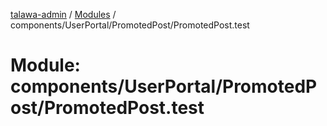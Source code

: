 [talawa-admin](../README.md) / [Modules](../modules.md) / components/UserPortal/PromotedPost/PromotedPost.test

# Module: components/UserPortal/PromotedPost/PromotedPost.test
